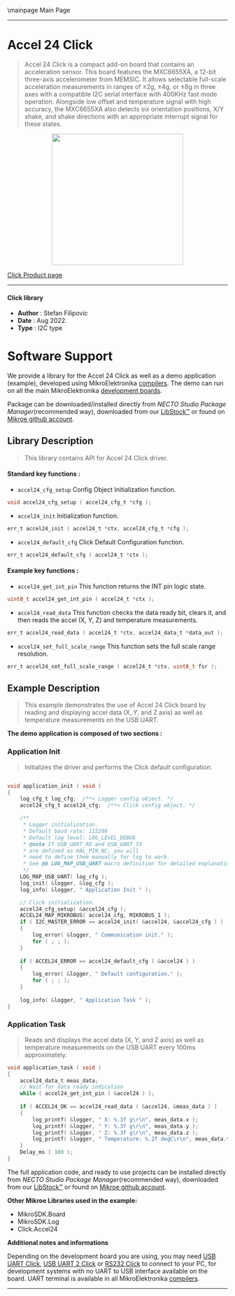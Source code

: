 \mainpage Main Page

---
# Accel 24 Click

> Accel 24 Click is a compact add-on board that contains an acceleration sensor. This board features the MXC6655XA, a 12-bit three-axis accelerometer from MEMSIC. It allows selectable full-scale acceleration measurements in ranges of ±2g, ±4g, or ±8g in three axes with a compatible I2C serial interface with 400KHz fast mode operation. Alongside low offset and temperature signal with high accuracy, the MXC6655XA also detects six orientation positions, X/Y shake, and shake directions with an appropriate interrupt signal for these states.

<p align="center">
  <img src="https://download.mikroe.com/images/click_for_ide/accel24_click.png" height=300px>
</p>

[Click Product page](https://www.mikroe.com/accel-24-click)

---


#### Click library

- **Author**        : Stefan Filipovic
- **Date**          : Aug 2022.
- **Type**          : I2C type


# Software Support

We provide a library for the Accel 24 Click
as well as a demo application (example), developed using MikroElektronika
[compilers](https://www.mikroe.com/necto-studio).
The demo can run on all the main MikroElektronika [development boards](https://www.mikroe.com/development-boards).

Package can be downloaded/installed directly from *NECTO Studio Package Manager*(recommended way), downloaded from our [LibStock&trade;](https://libstock.mikroe.com) or found on [Mikroe github account](https://github.com/MikroElektronika/mikrosdk_click_v2/tree/master/clicks).

## Library Description

> This library contains API for Accel 24 Click driver.

#### Standard key functions :

- `accel24_cfg_setup` Config Object Initialization function.
```c
void accel24_cfg_setup ( accel24_cfg_t *cfg );
```

- `accel24_init` Initialization function.
```c
err_t accel24_init ( accel24_t *ctx, accel24_cfg_t *cfg );
```

- `accel24_default_cfg` Click Default Configuration function.
```c
err_t accel24_default_cfg ( accel24_t *ctx );
```

#### Example key functions :

- `accel24_get_int_pin` This function returns the INT pin logic state.
```c
uint8_t accel24_get_int_pin ( accel24_t *ctx );
```

- `accel24_read_data` This function checks the data ready bit, clears it, and then reads the accel (X, Y, Z) and temperature measurements.
```c
err_t accel24_read_data ( accel24_t *ctx, accel24_data_t *data_out );
```

- `accel24_set_full_scale_range` This function sets the full scale range resolution.
```c
err_t accel24_set_full_scale_range ( accel24_t *ctx, uint8_t fsr );
```

## Example Description

> This example demonstrates the use of Accel 24 Click board by reading and displaying accel data (X, Y, and Z axis) as well as temperature measurements on the USB UART.

**The demo application is composed of two sections :**

### Application Init

> Initializes the driver and performs the Click default configuration.

```c

void application_init ( void )
{
    log_cfg_t log_cfg;  /**< Logger config object. */
    accel24_cfg_t accel24_cfg;  /**< Click config object. */

    /** 
     * Logger initialization.
     * Default baud rate: 115200
     * Default log level: LOG_LEVEL_DEBUG
     * @note If USB_UART_RX and USB_UART_TX 
     * are defined as HAL_PIN_NC, you will 
     * need to define them manually for log to work. 
     * See @b LOG_MAP_USB_UART macro definition for detailed explanation.
     */
    LOG_MAP_USB_UART( log_cfg );
    log_init( &logger, &log_cfg );
    log_info( &logger, " Application Init " );

    // Click initialization.
    accel24_cfg_setup( &accel24_cfg );
    ACCEL24_MAP_MIKROBUS( accel24_cfg, MIKROBUS_1 );
    if ( I2C_MASTER_ERROR == accel24_init( &accel24, &accel24_cfg ) ) 
    {
        log_error( &logger, " Communication init." );
        for ( ; ; );
    }
    
    if ( ACCEL24_ERROR == accel24_default_cfg ( &accel24 ) )
    {
        log_error( &logger, " Default configuration." );
        for ( ; ; );
    }
    
    log_info( &logger, " Application Task " );
}

```

### Application Task

> Reads and displays the accel data (X, Y, and Z axis) as well as temperature measurements on the USB UART every 100ms approximately.

```c
void application_task ( void )
{
    accel24_data_t meas_data;
    // Wait for data ready indication
    while ( accel24_get_int_pin ( &accel24 ) );
    
    if ( ACCEL24_OK == accel24_read_data ( &accel24, &meas_data ) )
    {
        log_printf( &logger, " X: %.3f g\r\n", meas_data.x );
        log_printf( &logger, " Y: %.3f g\r\n", meas_data.y );
        log_printf( &logger, " Z: %.3f g\r\n", meas_data.z );
        log_printf( &logger, " Temperature: %.2f degC\r\n", meas_data.temperature );
    }
    Delay_ms ( 100 );
}
```

The full application code, and ready to use projects can be installed directly from *NECTO Studio Package Manager*(recommended way), downloaded from our [LibStock&trade;](https://libstock.mikroe.com) or found on [Mikroe github account](https://github.com/MikroElektronika/mikrosdk_click_v2/tree/master/clicks).

**Other Mikroe Libraries used in the example:**

- MikroSDK.Board
- MikroSDK.Log
- Click.Accel24

**Additional notes and informations**

Depending on the development board you are using, you may need
[USB UART Click](https://www.mikroe.com/usb-uart-click),
[USB UART 2 Click](https://www.mikroe.com/usb-uart-2-click) or
[RS232 Click](https://www.mikroe.com/rs232-click) to connect to your PC, for
development systems with no UART to USB interface available on the board. UART
terminal is available in all MikroElektronika
[compilers](https://shop.mikroe.com/compilers).

---
